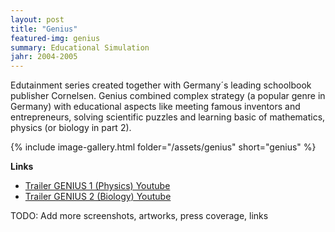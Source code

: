 ```yaml
---
layout: post
title: "Genius"
featured-img: genius
summary: Educational Simulation
jahr: 2004-2005
---
```

Edutainment series created together with Germany´s leading schoolbook publisher Cornelsen. Genius combined complex strategy (a popular genre in Germany) with educational aspects like meeting famous inventors and entrepreneurs, solving scientific puzzles and learning basic of mathematics, physics (or biology in part 2).

{% include image-gallery.html folder="/assets/genius" short="genius" %}

**Links**
* [Trailer GENIUS 1 (Physics) Youtube](https://youtu.be/0R5-3YHv118)
* [Trailer GENIUS 2 (Biology) Youtube](https://youtu.be/-8M8CHHdc2Q)


TODO:
Add more screenshots, artworks, press coverage, links
